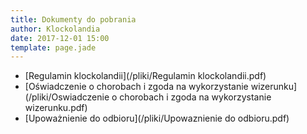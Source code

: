 ```yaml
---
title: Dokumenty do pobrania
author: Klockolandia
date: 2017-12-01 15:00
template: page.jade
---
```


* [Regulamin klockolandii](/pliki/Regulamin klockolandii.pdf)
* [Oświadczenie o chorobach i zgoda na wykorzystanie wizerunku](/pliki/Oswiadczenie o chorobach i zgoda na wykorzystanie wizerunku.pdf)
* [Upoważnienie do odbioru](/pliki/Upowaznienie do odbioru.pdf)
